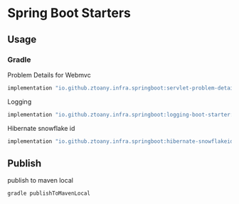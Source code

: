 # Spring Boot Starters

## Usage

### Gradle

Problem Details for Webmvc

```groovy
implementation "io.github.ztoany.infra.springboot:servlet-problem-details-boot-starter:0.1.0"
```

Logging

```groovy
implementation "io.github.ztoany.infra.springboot:logging-boot-starter:0.1.0"
```

Hibernate snowflake id

```groovy
implementation "io.github.ztoany.infra.springboot:hibernate-snowflakeid-boot-starter:0.1.0"
```


## Publish

publish to maven local

```shell
gradle publishToMavenLocal
```